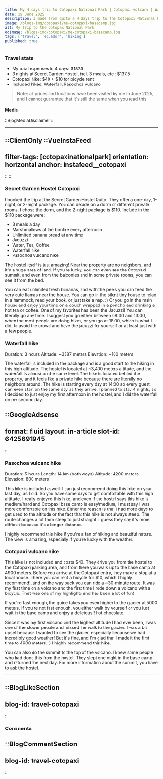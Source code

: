 ```yaml
---
title: My 4 days trip to Cotopaxi National Park | Cotopaxi volcano | Waterfall | Pasochoa volcano
date: 19 June 2025
description: I made from quito a 4 days trip to the Cotopaxi National Park. I stayed in the Secret Garden Hostel Cotopax, I had 3 incredible hikes, I enjoyed my time without any internet and was surrounded by beautiful nature.
image: /blogs-img/cotopaxi/me-cotopaxi-basecamp.jpg
alt: My trip to the Cotopax National Park
ogImage: /blogs-img/cotopaxi/me-cotopaxi-basecamp.jpg
tags: ['travel', 'ecuador', 'hiking']
published: true
---
```


### Travel stats

- My total expenses in 4 days: $187.5
- 3 nights at Secret Garden Hostel, incl. 3 meals, etc.: $137.5
- Cotopaxi hike: $40 + $10 for bicycle rent
- Included hikes: Waterfall, Pasochoa vulcano

> Note: all prices and locations have been visited by me in June 2025, and I cannot guarantee that it's still the same when you read this.

#### Media

::BlogMediaDisclaimer
::

---

::ClientOnly
::VueInstaFeed
---
filter-tags: [cotopaxinationalpark]
orientation: horizontal
anchor: instafeed__cotopaxi
---
::
::

### Secret Garden Hostel Cotopoxi

I booked the trip at the Secret Garden Hostel Quito. They offer a one-day, 1-night, or 2-night package. You can decide on a dorm or different private rooms. I chose the dorm, and the 2-night package is $110.
Include in the $110 package were:

- 3 meals a day
- Marshmallows at the bonfire every afternoon
- Unlimited banana bread at any time
- Jacuzzi
- Water, Tea, Coffee
- Waterfall hike
- Pasochoa vulcano hike

The hostel itself is just amazing! Near the property are no neighbors, and it's a huge area of land. If you're lucky, you can even see the Cotopaxi summit, and even from the balconies and in some private rooms, you can see it from the bed.

You can eat unlimited fresh bananas, and with the peels you can feed the very cute llamas near the house. You can go in the silent tiny house to relax in a hammock, read your book, or just take a nap. :)
Or you go in the main house and enjoy your time on a couch wrapped in a poncho and drinking a hot tea or coffee.
One of my favorites has been the Jacuzzi! You can literally go any time. I suggest you go either between 08:00 and 13:00, when the most people are doing hikes, or you go at 18:00, which is what I did, to avoid the crowd and have the jacuzzi for yourself or at least just with a few people.

### Waterfall hike

Duration: 3 hours
Altitude: ~3587 meters
Elevation: ~100 meters

The waterfall is included in the package and is a good start to the hiking in this high altitude. The hostel is located at ~3,400 meters altitude, and the waterfall is almost on the same level. The hike is located behind the property, and it feels like a private hike because there are literally no neighbors around.
The hike is starting every day at 14:00 so every guest can even start on the same day as they arrive. I planned to stay 4 nights, so I decided to just enjoy my first afternoon in the hostel, and I did the waterfall on my second day.

::GoogleAdsense
---
format: fluid
layout: in-article
slot-id: 6425691945
---
::

### Pasochoa vulcano hike

Duration: 5 hours
Length: 14 km (both ways)
Altitude: 4200 meters
Elevation: 800 meters

This hike is included aswell. I can just recommend doing this hike on your last day, as I did. So you have some days to get comfortable with this high altitude. 
I really enjoyed this hike, and even if the hostel says this hike is medium/hard and Cotopaxi base camp is easy/medium, I must say I was more comfortable on this hike. Either the reason is that I had more days to get used to the altitude or the fact that this hike is not always steep. The route changes a lot from steep to just straight. I guess they say it's more difficult because it's a longer distance.

I highly recommend this hike if you're a fan of hiking and beautiful nature. The view is amazing, especially if you're lucky with the weather.

### Cotopaxi vulcano hike

This hike is not included and costs $40. They drive you from the hostel to the Cotopaxi parking area, and from there you walk up to the base camp at 4900 meters.
Before you arrive at the Cotopaxi entry, they make a stop at a local house. There you can rent a bicycle for $10, which I highly recommend!, and on the way back you can ride a ~30-minute route. It was my first time on a volcano and the first time I rode down a volcano with a bicycle. That was one of my highlights and has been a lot of fun!

If you're fast enough, the guide takes you even higher to the glacier at 5000 meters. If you're not fast enough, you either walk by yourself or you just wait in the base camp and enjoy a delicious!! hot chocolate.

Since it was my first volcano and the highest altitude I had ever been, I was one of the slower people and missed the walk to the glacier. I was a bit upset because I wanted to see the glacier, especially because we had incredibly good weather!
But it's fine, and I'm glad that I made it the first time to 4900 meters. :) I highly recommend this hike.

You can also do the summit to the top of the volcano. I knew some people who had done this from the hostel. They slept one night in the base camp and returned the next day. For more information about the summit, you have to ask the hostel.

---
::BlogLikeSection
---
blog-id: travel-cotopaxi
---
::

### Comments

::BlogCommentSection
---
blog-id: travel-cotopaxi
---
::